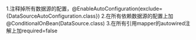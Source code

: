1.注释掉所有数据源的配置，@EnableAutoConfiguration(exclude={DataSourceAutoConfiguration.class})
2.在所有依赖数据源的配置上加@ConditionalOnBean(DataSource.class)
3.在所有引用mapper的autowired注解上加required=false
